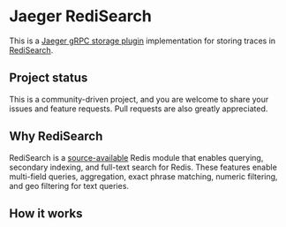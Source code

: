 # Jaeger RediSearch
This is a [Jaeger gRPC storage plugin](https://github.com/jaegertracing/jaeger/tree/main/plugin/storage/grpc) implementation for storing traces in [RediSearch](https://redis.io/docs/stack/search/).

## Project status

This is a community-driven project, and you are welcome to share your issues and feature requests. Pull requests are also greatly appreciated.

## Why RediSearch

RediSearch is a [source-available](https://github.com/RediSearch/RediSearch/blob/master/LICENSE) Redis module that enables querying, secondary indexing, and full-text search for Redis. These features enable multi-field queries, aggregation, exact phrase matching, numeric filtering, and geo filtering for text queries.

## How it works